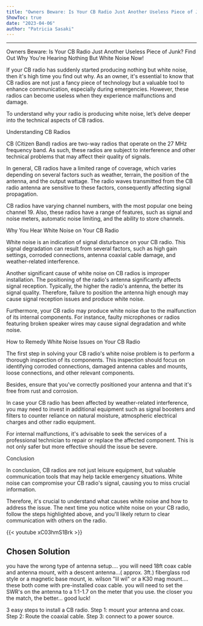 ```yaml
---
title: "Owners Beware: Is Your CB Radio Just Another Useless Piece of Junk? Find Out Why You're Hearing Nothing But White Noise Now!"
ShowToc: true 
date: "2023-04-06"
author: "Patricia Sasaki"
---
```

*****
Owners Beware: Is Your CB Radio Just Another Useless Piece of Junk? Find Out Why You're Hearing Nothing But White Noise Now!

If your CB radio has suddenly started producing nothing but white noise, then it's high time you find out why. As an owner, it's essential to know that CB radios are not just a fancy piece of technology but a valuable tool to enhance communication, especially during emergencies. However, these radios can become useless when they experience malfunctions and damage.

To understand why your radio is producing white noise, let’s delve deeper into the technical aspects of CB radios.

Understanding CB Radios

CB (Citizen Band) radios are two-way radios that operate on the 27 MHz frequency band. As such, these radios are subject to interference and other technical problems that may affect their quality of signals.

In general, CB radios have a limited range of coverage, which varies depending on several factors such as weather, terrain, the position of the antenna, and the output wattage. The radio waves transmitted from the CB radio antenna are sensitive to these factors, consequently affecting signal propagation.

CB radios have varying channel numbers, with the most popular one being channel 19. Also, these radios have a range of features, such as signal and noise meters, automatic noise limiting, and the ability to store channels.

Why You Hear White Noise on Your CB Radio

White noise is an indication of signal disturbance on your CB radio. This signal degradation can result from several factors, such as high gain settings, corroded connections, antenna coaxial cable damage, and weather-related interference.

Another significant cause of white noise on CB radios is improper installation. The positioning of the radio's antenna significantly affects signal reception. Typically, the higher the radio's antenna, the better its signal quality. Therefore, failure to position the antenna high enough may cause signal reception issues and produce white noise.

Furthermore, your CB radio may produce white noise due to the malfunction of its internal components. For instance, faulty microphones or radios featuring broken speaker wires may cause signal degradation and white noise.

How to Remedy White Noise Issues on Your CB Radio

The first step in solving your CB radio's white noise problem is to perform a thorough inspection of its components. This inspection should focus on identifying corroded connections, damaged antenna cables and mounts, loose connections, and other relevant components.

Besides, ensure that you've correctly positioned your antenna and that it's free from rust and corrosion.

In case your CB radio has been affected by weather-related interference, you may need to invest in additional equipment such as signal boosters and filters to counter reliance on natural moisture, atmospheric electrical charges and other radio equipment.

For internal malfunctions, it's advisable to seek the services of a professional technician to repair or replace the affected component. This is not only safer but more effective should the issue be severe.

Conclusion

In conclusion, CB radios are not just leisure equipment, but valuable communication tools that may help tackle emergency situations. White noise can compromise your CB radio's signal, causing you to miss crucial information.

Therefore, it's crucial to understand what causes white noise and how to address the issue. The next time you notice white noise on your CB radio, follow the steps highlighted above, and you'll likely return to clear communication with others on the radio.

{{< youtube xC03hmS1Brk >}} 



## Chosen Solution
 you have the wrong type of antenna setup.... you will need 18ft coax cable and antenna mount, with a descent antenna...( approx. 3ft.) fiberglass rod style or a magnetic base mount, ie. wilson "lil wil" or a K30 mag mount.... these both come with pre-installed coax cable. you will need to set the SWR's on the antenna to a 1:1-1.7 on the meter that you use. the closer you the match, the better... good luck!

 3 easy steps to install a CB radio. Step 1: mount your antenna and coax. Step 2: Route the coaxial cable. Step 3: connect to a power source.




